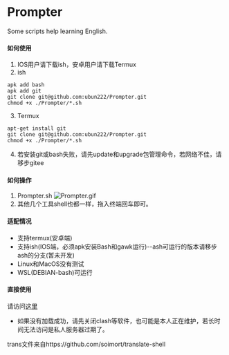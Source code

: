 # Prompter
Some scripts help learning English.

#### 如何使用
1. IOS用户请下载ish，安卓用户请下载Termux
2. ish
```
apk add bash
apk add git
git clone git@github.com:ubun222/Prompter.git
chmod +x ./Prompter/*.sh
```
3. Termux
```
apt-get install git
git clone git@github.com:ubun222/Prompter.git
chmod +x ./Prompter/*.sh
```
4. 若安装git或bash失败，请先update和upgrade包管理命令，若网络不佳，请移步gitee

#### 如何操作
1. Prompter.sh
![Prompter.gif](https://raw.githubusercontent.com/ubun222/Prompter/master/nothing/Prompter.gif)
2. 其他几个工具shell也都一样，拖入终端回车即可。

#### 适配情况
* 支持termux(安卓端)
* 支持ish(IOS端，必须apk安装Bash和gawk运行)--ash可运行的版本请移步ash的分支(暂未开发)
* Linux和MacOS没有测试
* WSL(DEBIAN-bash)可运行


#### 直接使用
请访问[这里](https://ubun222.github.io)
* 如果没有加载成功，请先关闭clash等软件，也可能是本人正在维护，若长时间无法访问是私人服务器过期了。




trans文件来自https://github.com/soimort/translate-shell 